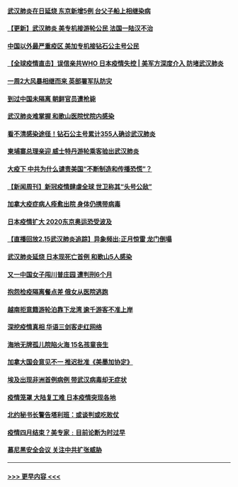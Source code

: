 #### [武汉肺炎在日延烧 东京新增5例 台父子船上相继染病](../pages/prog202/a102778538.md?t=02162255) 
#### [【更新】武汉肺炎 美专机接游轮公民 法国一陆汉不治](../pages/prog202/a102770740.md?t=02162255) 
#### [中国以外最严重疫区 美加专机接钻石公主号公民](../pages/prog202/a102778473.md?t=02162255) 
#### [【全球疫情直击】误信亲共WHO 日本疫情失控 | 美军方深度介入 防堵武汉肺炎](../pages/prog202/a102778478.md?t=02162255) 
#### [一周2大风暴相继而来 英部署军队防灾](../pages/prog202/a102778447.md?t=02162255) 
#### [到过中国未隔离 朝鲜官员遭枪毙](../pages/prog202/a102778383.md?t=02162255) 
#### [武汉肺炎难掌握 和歌山医院忧院内感染](../pages/prog202/a102778376.md?t=02162255) 
#### [看不清感染途径！钻石公主号累计355人确诊武汉肺炎](../pages/prog202/a102778335.md?t=02162255) 
#### [柬埔寨总理亲迎 威士特丹游轮乘客验出武汉肺炎](../pages/prog202/a102777842.md?t=02162255) 
#### [大疫下 中共为什么谴责美国“不断制造和传播恐慌”？](../pages/prog202/a102778285.md?t=02162255) 
#### [【新闻周刊】新冠疫情肆虐全球 世卫称其“头号公敌”](../pages/prog202/a102778196.md?t=02162255) 
#### [加拿大疫症病人痊愈出院 身体仍携带病毒](../pages/prog202/a102778061.md?t=02162255) 
#### [日本疫情扩大 2020东京奥运恐受波及](../pages/prog202/a102778049.md?t=02162255) 
#### [【直播回放2.15武汉肺炎追踪】异象频出:正月惊雷 龙门倒塌](../pages/prog202/a102777974.md?t=02162255) 
#### [武汉肺炎延烧 日本现死亡首例 和歌山5人感染](../pages/prog202/a102777815.md?t=02162255) 
#### [又一中国女子闯川普庄园 遭判刑6个月](../pages/prog202/a102777673.md?t=02162255) 
#### [抱怨检疫隔离餐点差 俄女从医院逃跑](../pages/prog202/a102777667.md?t=02162255) 
#### [越南拒意籍游轮泊靠下龙湾 逾千游客不准上岸](../pages/prog202/a102777646.md?t=02162255) 
#### [深挖疫情真相 华语三剑客走红网络](../pages/prog202/a102777624.md?t=02162255) 
#### [海地无牌孤儿院陷火海 15名孩童丧生](../pages/prog202/a102777620.md?t=02162255) 
#### [加拿大国会意见不一 推迟批准《美墨加协定》](../pages/prog202/a102777575.md?t=02162255) 
#### [埃及出现非洲首例病例 带武汉病毒却无症状](../pages/prog202/a102777559.md?t=02162255) 
#### [疫情笼罩 大陆复工难 日本疫情突现各地](../pages/prog202/a102777455.md?t=02162255) 
#### [北约秘书长警告塔利班：或谈判或吃败仗](../pages/prog202/a102777442.md?t=02162255) 
#### [疫情四月结束？美专家﹕目前论断为时过早](../pages/prog202/a102777248.md?t=02162255) 
#### [慕尼黑安全会议 关注中共扩张威胁](../pages/prog202/a102777254.md?t=02162255) 

----
#### [ >>> 更早内容 <<< ](../indexes/prog202-earlier.md)

